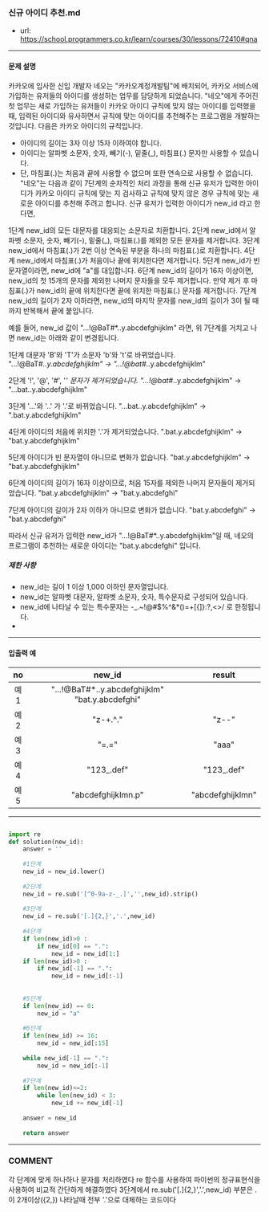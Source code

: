 ### 신규 아이디 추천.md

 - url: https://school.programmers.co.kr/learn/courses/30/lessons/72410#qna
 
 --------
 
#### 문제 설명
카카오에 입사한 신입 개발자 네오는 "카카오계정개발팀"에 배치되어, 카카오 서비스에 가입하는 유저들의 아이디를 생성하는 업무를 담당하게 되었습니다. "네오"에게 주어진 첫 업무는 새로 가입하는 유저들이 카카오 아이디 규칙에 맞지 않는 아이디를 입력했을 때, 입력된 아이디와 유사하면서 규칙에 맞는 아이디를 추천해주는 프로그램을 개발하는 것입니다.
다음은 카카오 아이디의 규칙입니다.

 - 아이디의 길이는 3자 이상 15자 이하여야 합니다.
 - 아이디는 알파벳 소문자, 숫자, 빼기(-), 밑줄(_), 마침표(.) 문자만 사용할 수 있습니다.
 - 단, 마침표(.)는 처음과 끝에 사용할 수 없으며 또한 연속으로 사용할 수 없습니다.
"네오"는 다음과 같이 7단계의 순차적인 처리 과정을 통해 신규 유저가 입력한 아이디가 카카오 아이디 규칙에 맞는 지 검사하고 규칙에 맞지 않은 경우 규칙에 맞는 새로운 아이디를 추천해 주려고 합니다.
신규 유저가 입력한 아이디가 new_id 라고 한다면,

1단계 new_id의 모든 대문자를 대응되는 소문자로 치환합니다.
2단계 new_id에서 알파벳 소문자, 숫자, 빼기(-), 밑줄(_), 마침표(.)를 제외한 모든 문자를 제거합니다.
3단계 new_id에서 마침표(.)가 2번 이상 연속된 부분을 하나의 마침표(.)로 치환합니다.
4단계 new_id에서 마침표(.)가 처음이나 끝에 위치한다면 제거합니다.
5단계 new_id가 빈 문자열이라면, new_id에 "a"를 대입합니다.
6단계 new_id의 길이가 16자 이상이면, new_id의 첫 15개의 문자를 제외한 나머지 문자들을 모두 제거합니다.
     만약 제거 후 마침표(.)가 new_id의 끝에 위치한다면 끝에 위치한 마침표(.) 문자를 제거합니다.
7단계 new_id의 길이가 2자 이하라면, new_id의 마지막 문자를 new_id의 길이가 3이 될 때까지 반복해서 끝에 붙입니다.


예를 들어, new_id 값이 "...!@BaT#*..y.abcdefghijklm" 라면, 위 7단계를 거치고 나면 new_id는 아래와 같이 변경됩니다.

1단계 대문자 'B'와 'T'가 소문자 'b'와 't'로 바뀌었습니다.
"...!@BaT#*..y.abcdefghijklm" → "...!@bat#*..y.abcdefghijklm"

2단계 '!', '@', '#', '*' 문자가 제거되었습니다.
"...!@bat#*..y.abcdefghijklm" → "...bat..y.abcdefghijklm"

3단계 '...'와 '..' 가 '.'로 바뀌었습니다.
"...bat..y.abcdefghijklm" → ".bat.y.abcdefghijklm"

4단계 아이디의 처음에 위치한 '.'가 제거되었습니다.
".bat.y.abcdefghijklm" → "bat.y.abcdefghijklm"

5단계 아이디가 빈 문자열이 아니므로 변화가 없습니다.
"bat.y.abcdefghijklm" → "bat.y.abcdefghijklm"

6단계 아이디의 길이가 16자 이상이므로, 처음 15자를 제외한 나머지 문자들이 제거되었습니다.
"bat.y.abcdefghijklm" → "bat.y.abcdefghi"

7단계 아이디의 길이가 2자 이하가 아니므로 변화가 없습니다.
"bat.y.abcdefghi" → "bat.y.abcdefghi"

따라서 신규 유저가 입력한 new_id가 "...!@BaT#*..y.abcdefghijklm"일 때, 네오의 프로그램이 추천하는 새로운 아이디는 "bat.y.abcdefghi" 입니다.

##### 제한 사항
 - new_id는 길이 1 이상 1,000 이하인 문자열입니다.
 - new_id는 알파벳 대문자, 알파벳 소문자, 숫자, 특수문자로 구성되어 있습니다.
 - new_id에 나타날 수 있는 특수문자는 -_.~!@#$%^&*()=+[{]}:?,<>/ 로 한정됩니다.
 - 
--------
 
#### 입출력 예
|no|new_id|result|
|:---:|:---:|:---:|
|예1|"...!@BaT#*..y.abcdefghijklm"	"bat.y.abcdefghi"|
|예2|"z-+.^."|"z--"|
|예3|"=.="|"aaa"|
|예4|"123_.def"|"123_.def"|
|예5|"abcdefghijklmn.p"|"abcdefghijklmn"|
 
--------

```python

import re 
def solution(new_id):
    answer = ''
    
    #1단계
    new_id = new_id.lower()
    
    #2단계
    new_id = re.sub('[^0-9a-z-_.]','',new_id).strip()
    
    #3단계
    new_id = re.sub('[.]{2,}','.',new_id)
    
    #4단계
    if len(new_id)>0 :
        if new_id[0] == ".":
            new_id = new_id[1:]
    if len(new_id)>0 :
        if new_id[-1] == ".":
            new_id = new_id[:-1]
    
    
    #5단계
    if len(new_id) == 0:
        new_id = "a"
    
    #6단계
    if len(new_id) >= 16:
        new_id = new_id[:15]
    
    while new_id[-1] == ".":
        new_id = new_id[:-1]
    
    #7단계
    if len(new_id)<=2:
        while len(new_id) < 3:
            new_id += new_id[-1]
    
    answer = new_id
    
    return answer

```

------
### COMMENT
각 단계에 맞게 하나하나 문자를 처리하였다
re 함수를 사용하여 파이썬의 정규표현식을 사용하여 비교적 간단하게 해결하였다
3단계에서 re.sub('[.]{2,}','.',new_id) 부분은
.이 2개이상({2,}) 나타날때 전부 '.'으로 대체하는 코드이다


